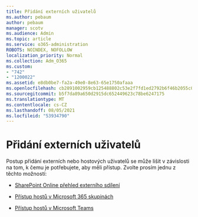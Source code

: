 ```yaml
---
title: Přidání externích uživatelů
ms.author: pebaum
author: pebaum
manager: scotv
ms.audience: Admin
ms.topic: article
ms.service: o365-administration
ROBOTS: NOINDEX, NOFOLLOW
localization_priority: Normal
ms.collection: Adm_O365
ms.custom:
- "742"
- "1200022"
ms.assetid: e8db0be7-fa2a-49e0-8e63-65e1750afaaa
ms.openlocfilehash: cb2891002959cb125488802c53e2f7fd1ed2792b6f46b2055c0ec046c0bd4e52
ms.sourcegitcommit: b5f7da89a650d2915dc652449623c78be6247175
ms.translationtype: MT
ms.contentlocale: cs-CZ
ms.lasthandoff: 08/05/2021
ms.locfileid: "53934790"
---
```

# <a name="adding-external-users"></a>Přidání externích uživatelů

Postup přidání externích nebo hostových uživatelů se může lišit v závislosti na tom, k čemu je potřebujete, aby měli přístup. Zvolte prosím jednu z těchto možností:
  
- [SharePoint Online přehled externího sdílení](https://docs.microsoft.com/sharepoint/external-sharing-overview)

- [Přístup hostů v Microsoft 365 skupinách](https://support.office.com/article/guest-access-in-office-365-groups-bfc7a840-868f-4fd6-a390-f347bf51aff6)

- [Přístup hostů v Microsoft Teams](https://docs.microsoft.com/microsoftteams/guest-access-checklist)
